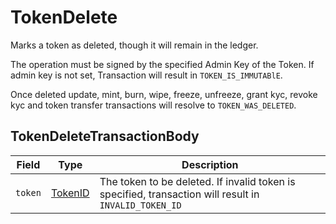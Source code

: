 # TokenDelete

Marks a token as deleted, though it will remain in the ledger.

The operation must be signed by the specified Admin Key of the Token. If admin key is not set, Transaction will result in `TOKEN_IS_IMMUTABlE`.

Once deleted update, mint, burn, wipe, freeze, unfreeze, grant kyc, revoke kyc and token transfer transactions will resolve to `TOKEN_WAS_DELETED`.

## TokenDeleteTransactionBody

| Field   | Type                                                                                                                                       | Description                                                                                           |
| ------- | ------------------------------------------------------------------------------------------------------------------------------------------ | ----------------------------------------------------------------------------------------------------- |
| `token` | [TokenID](https://github.com/theekrystallee/hedera-style-guide/blob/sdk-v1/deprecated/hedera-api/token-service/broken-reference/README.md) | The token to be deleted. If invalid token is specified, transaction will result in `INVALID_TOKEN_ID` |
